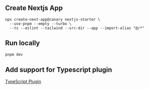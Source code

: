 ## Create Nextjs App

```shell
npx create-next-app@canary nextjs-starter \
  --use-pnpm --empty --turbo \
  --ts --eslint --tailwind --src-dir --app --import-alias "@/*"
```

## Run locally

```bash
pnpm dev
```

## Add support for Typescript plugin

[TypeScript Plugin](https://nextjs.org/docs/app/building-your-application/configuring/typescript#typescript-plugin)
